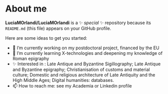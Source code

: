 # About me


**LuciaMOrlandi/LuciaMOrlandi** is a ✨ _special_ ✨ repository because its `README.md` (this file) appears on your GitHub profile.

Here are some ideas to get you started:

- 🔭 I’m currently working on my postdoctoral project, financed by the EU
- 🌱 I’m currently learning X-technologies and deepening my knowledge of Roman epigraphy
- ✨ Interested in :
    Late Antique and Byzantine Sigillography; 
    Late Antique and Byzantine epigraphy; 
    Christianisation of customs and material culture; 
    Domestic and religious architecture of Late Antiquity and the High Middle Ages; 
    Digital humanities: databases.
- 📫 How to reach me: see my Academia or Linkedin profile



